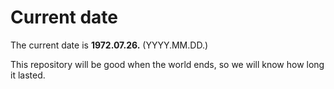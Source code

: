 # Current date

The current date is **1972.07.26.** (YYYY.MM.DD.)

This repository will be good when the world ends, so we will know how long it lasted.